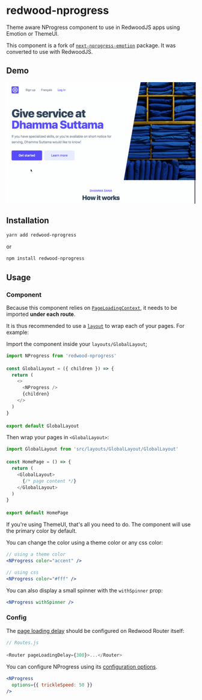 # redwood-nprogress

Theme aware NProgress component to use in RedwoodJS apps using Emotion or ThemeUI.

This component is a fork of [`next-nprogress-emotion`](https://github.com/freddydumont/next-nprogress-emotion/) package. It was converted to use with RedwoodJS.

## Demo

![GIF Demo](.github/redwood-nprogress.gif)

## Installation

```bash
yarn add redwood-nprogress
```

or

```bash
npm install redwood-nprogress
```

## Usage

### Component

Because this component relies on [`PageLoadingContext`](https://redwoodjs.com/docs/redwood-router#pageloadingcontext), it needs to be imported __under each route__.

It is thus recommended to use a [`layout`](https://redwoodjs.com/tutorial/layouts) to wrap each of your pages. For example:

Import the component inside your `layouts/GlobalLayout`;

```js
import NProgress from 'redwood-nprogress'

const GlobalLayout = ({ children }) => {
  return (
    <>
      <NProgress />
      {children}
    </>
  )
}

export default GlobalLayout
```

Then wrap your pages in `<GlobalLayout>`:

```javascript
import GlobalLayout from 'src/layouts/GlobalLayout/GlobalLayout'

const HomePage = () => {
  return (
    <GlobalLayout>
      {/* page content */}
    </GlobalLayout>
  )
}

export default HomePage
```

If you're using ThemeUI, that's all you need to do. The component will use the primary color by default.

You can change the color using a theme color or any css color:

```jsx
// using a theme color
<NProgress color="accent" />
```

```jsx
// using css
<NProgress color="#fff" />
```

You can also display a small spinner with the `withSpinner` prop:

```jsx
<NProgress withSpinner />
```

### Config

The [page loading delay](https://redwoodjs.com/docs/redwood-router#pageloadingcontext) should be configured on Redwood Router itself:

```javascript
// Routes.js

<Router pageLoadingDelay={300}>...</Router>
```

You can configure NProgress using its [configuration options](https://github.com/rstacruz/nprogress#configuration).

```jsx
<NProgress
  options={{ trickleSpeed: 50 }}
/>
```
